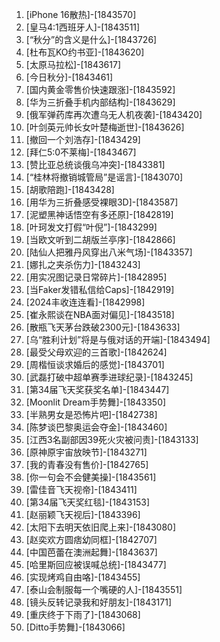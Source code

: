 
1. [iPhone 16散热]-[1843570]
1. [皇马4:1西班牙人]-[1843511]
1. [“秋分”的含义是什么]-[1843726]
1. [杜布瓦KO约书亚]-[1843620]
1. [太原马拉松]-[1843617]
1. [今日秋分]-[1843461]
1. [国内黄金零售价快速跟涨]-[1843592]
1. [华为三折叠手机内部结构]-[1843629]
1. [俄军弹药库再次遭乌无人机夜袭]-[1843420]
1. [叶剑英元帅长女叶楚梅逝世]-[1843626]
1. [撤回一个刘浩存]-[1843429]
1. [拜仁5:0不莱梅]-[1843467]
1. [赞比亚总统谈俄乌冲突]-[1843381]
1. [“桂林将撤销城管局”是谣言]-[1843070]
1. [胡歌陪跑]-[1843428]
1. [用华为三折叠感受裸眼3D]-[1843587]
1. [泥塑黑神话悟空有多还原]-[1842819]
1. [叶珂发文打假“叶倪”]-[1843299]
1. [当欧文听到二胡版兰亭序]-[1842866]
1. [陆仙人把雅丹风穿出八米气场]-[1843357]
1. [娜扎之夹杀伤力]-[1843243]
1. [用实况图记录日常碎片]-[1842895]
1. [当Faker发错私信给Caps]-[1842919]
1. [2024丰收连连看]-[1842998]
1. [崔永熙谈在NBA面对偏见]-[1843518]
1. [散瓶飞天茅台跌破2300元]-[1843633]
1. [乌“胜利计划”将是与俄对话的开端]-[1843494]
1. [最受父母欢迎的三首歌]-[1842624]
1. [周楷恒谈求婚后的感觉]-[1843701]
1. [武磊打破中超单赛季进球纪录]-[1843245]
1. [第34届飞天奖获奖名单]-[1843447]
1. [Moonlit Dream手势舞]-[1843350]
1. [半熟男女是恐怖片吧]-[1842738]
1. [陈梦谈巴黎奥运会夺金]-[1843460]
1. [江西3名副部因39死火灾被问责]-[1843133]
1. [原神原宇宙放映节]-[1843271]
1. [我的青春没有售价]-[1842765]
1. [你一句会不会健美操]-[1843561]
1. [雷佳音飞天视帝]-[1843411]
1. [第34届飞天奖红毯]-[1843153]
1. [赵丽颖飞天视后]-[1843396]
1. [太阳下去明天依旧爬上来]-[1843080]
1. [赵奕欢方圆痞幼同框]-[1842707]
1. [中国芭蕾在澳洲起舞]-[1843637]
1. [哈里斯回应被误喊总统]-[1843477]
1. [实现烤鸡自由咯]-[1843455]
1. [泰山会制服每一个嘴硬的人]-[1843551]
1. [镜头反转记录我和好朋友]-[1843171]
1. [重庆终于下雨了]-[1843068]
1. [Ditto手势舞]-[1843066]